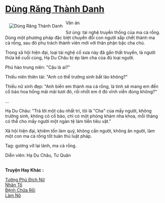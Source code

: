 <a href="https://utruyen.com/truyen/dung-rang-thanh-danh/19477/" title="Dùng Răng Thành Danh"><h1>Dùng Răng Thành Danh</h1></a><div style="display:table"><img align="right" style="float: left; padding: 10px;" src="https://utruyen.com/images/story/200x260/dung-rang-thanh-danh.jpg" alt="Dùng Răng Thành Danh">Văn án<p></p>Sơ ủng: tài nghệ truyền thống của ma cà rồng. Dùng một phương pháp đặc biệt chuyển đổi con người sắp chết thành ma cà rồng, sau đó phụ trách thành viên mới với thân phận bậc cha chú.<p></p>Trong xã hội hiện đại, loại tài nghệ cổ xưa này đã gần thất truyền, là người thừa kế cuối cùng, Hạ Du Châu bị ép làm cha của đủ loại người.<p></p>Phú hào trung niên: "Cậu là ai?"<p></p>Thiếu niên thiên tài: "Anh có thể trường sinh bất lão không?"<p></p>Thiếu nữ xinh đẹp: "Anh biến em thành ma cà rồng, là tính sẽ mang em đến cổ bảo hoa hồng mãi mãi tươi đỏ, rồi nhốt em ở đó vĩnh viễn đúng không?"<p></p>...<p></p>Hạ Du Châu: "Trả lời một câu nhất trí, tôi là "Cha" của mấy người, không trường sinh, không có cổ bảo, chỉ có một phòng khám nha khoa, mỗi tháng có thể cho mấy người một ngàn tệ làm tiền tiêu vặt."<p></p>Xã hội hiện đại, khiêm tốn làm quỷ, không cắn người, không ăn người, làm một con ma cà rồng tốt tuân thủ luật pháp.<p></p>Tag: gương vỡ lại lành, ma cà rồng.<p></p>Diễn viên: Hạ Du Châu, Tư Quân</div><p><br><b>Truyện Hay Khác :</b></p><a href="https://utruyen.com/truyen/tuong-phu-dich-nu/17490/" alt="Tướng Phủ Đích Nữ">Tướng Phủ Đích Nữ</a><br/><a href="https://github.com/quanluxury/ngontinhhot/tree/master/truyenhay/19347/" alt="Nhân Tổ">Nhân Tổ</a><br/><a href="https://www.wattpad.com/story/197427863-b%E1%BB%87nh-ch%E1%BB%AFa-r%E1%BB%93i" alt="Bệnh Chữa Rồi">Bệnh Chữa Rồi</a><br/><a href="https://github.com/quanluxury/ngontinhhot/tree/master/truyenhay/13412/" alt="Làm Nô">Làm Nô</a><br/>